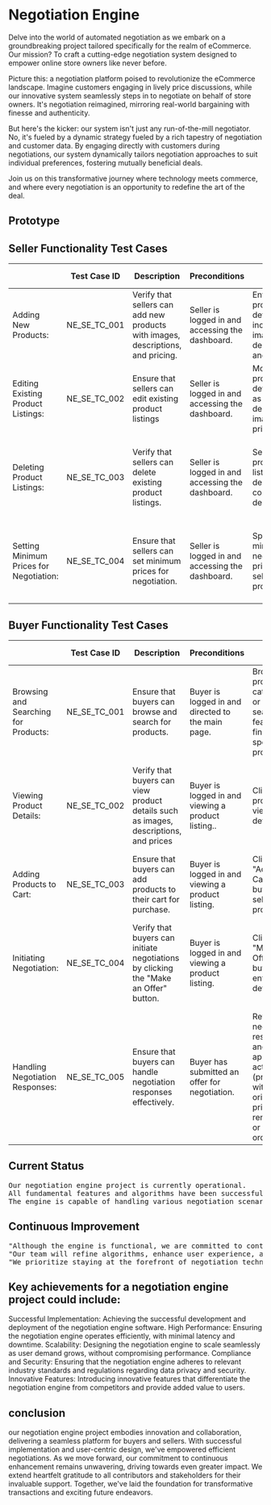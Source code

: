 <h1>Negotiation Engine </h1>
<p>Delve into the world of automated negotiation as we embark on a groundbreaking project tailored specifically for the realm of eCommerce. Our mission? To craft a cutting-edge negotiation system designed to empower online store owners like never before.

Picture this: a negotiation platform poised to revolutionize the eCommerce landscape. Imagine customers engaging in lively price discussions, while our innovative system seamlessly steps in to negotiate on behalf of store owners. It's negotiation reimagined, mirroring real-world bargaining with finesse and authenticity.

But here's the kicker: our system isn't just any run-of-the-mill negotiator. No, it's fueled by a dynamic strategy fueled by a rich tapestry of negotiation and customer data. By engaging directly with customers during negotiations, our system dynamically tailors negotiation approaches to suit individual preferences, fostering mutually beneficial deals.

Join us on this transformative journey where technology meets commerce, and where every negotiation is an opportunity to redefine the art of the deal.
</p>
<h2>Prototype </p>
<h2>Seller Functionality Test Cases
</h2>
 <table>
        <thead>
            <tr>
                <th>     </th>
                <th>Test Case ID</th>
                <th>Description</th>
                <th>Preconditions</th>
                <th>Inputs</th>
                <th>Expected Results</th>
            </tr>
        </thead>
        <tbody>
            <tr>
                <td>Adding New Products:</td>
                <td>NE_SE_TC_001</td>
                <td>Verify that sellers can add new products with images, descriptions, and pricing.
                </td>
                <td>Seller is logged in and accessing the dashboard.</td>
                <td>Enter product details including images, descriptions, and prices.
                </td>
                <td>The new product is successfully added to the seller's inventory</td>
            </tr>
              <tr>
                <td>Editing Existing Product Listings:
                </td>
                <td>NE_SE_TC_002</td>
                <td>Ensure that sellers can edit existing product listings
                </td>
                <td>Seller is logged in and accessing the dashboard.</td>
                <td> Modify product details such as descriptions, images, and prices
                </td>
                <td>The changes to the product listing are saved and reflected accurately.
                </td>
            </tr>
             <tr>
                <td>Deleting Product Listings:
                </td>
                <td>NE_SE_TC_003</td>
                <td>Verify that sellers can delete existing product listings.
                </td>
                <td>Seller is logged in and accessing the dashboard.</td>
                <td>Select the product listing to be deleted and confirm deletion.
                </td>
                <td>The selected product listing is removed from the seller's inventory.
                </td>
            </tr>
                <tr>
                <td>Setting Minimum Prices for Negotiation:
                </td>
                <td>NE_SE_TC_004</td>
                <td>Ensure that sellers can set minimum prices for negotiation.
                </td>
                <td>Seller is logged in and accessing the dashboard.</td>
                <td>Specify minimum negotiation prices for selected products.
                </td>
                <td>Minimum negotiation prices are successfully set and enforced during negotiations.
                </td>
            </tr>
        </tbody>
    </table>
<h2>Buyer Functionality Test Cases
</h2>
 <table>
        <thead>
            <tr>
                <th>     </th>
                <th>Test Case ID</th>
                <th>Description</th>
                <th>Preconditions</th>
                <th>Inputs</th>
                <th>Expected Results</th>
            </tr>
        </thead>
        <tbody>
            <tr>
                <td>Browsing and Searching for Products:</td>
                <td>NE_SE_TC_001</td>
                <td>Ensure that buyers can browse and search for products.
                </td>
                <td> Buyer is logged in and directed to the main page.</td>
                <td>Browse product categories or use the search feature to find specific products.
                </td>
                <td>Buyers can view a list of relevant products based on their search criteria.</td>
            </tr>
              <tr>
                <td>Viewing Product Details:
                </td>
                <td>NE_SE_TC_002</td>
                <td>Verify that buyers can view product details such as images, descriptions, and prices
                </td>
                <td>Buyer is logged in and viewing a product listing..</td>
                <td>Click on a product to view its details
                </td>
                <td>Product details including images, descriptions, and prices are displayed accurately.
                </td>
            </tr>
             <tr>
                <td>Adding Products to Cart:
                </td>
                <td>NE_SE_TC_003</td>
                <td>Ensure that buyers can add products to their cart for purchase.
                </td>
                <td>Buyer is logged in and viewing a product listing.</td>
                <td>Click on the "Add to Cart" button for selected products.
                </td>
                <td>Selected products are added to the buyer's cart for purchase.    
                </td>
            </tr>
                <tr>
                <td>Initiating Negotiation:
                </td>
                <td>NE_SE_TC_004</td>
                <td>Verify that buyers can initiate negotiations by clicking the "Make an Offer" button.
                </td>
                <td>Buyer is logged in and viewing a product listing.
                </td>
                <td>Click on the "Make an Offer" button and enter offer details.
                </td>
                <td>The negotiation process is initiated, and the buyer's offer is submitted for evaluation.
                </td>
            </tr>
                <tr>
                <td>Handling Negotiation Responses:
                </td>
                <td>NE_SE_TC_005</td>
                <td>Ensure that buyers can handle negotiation responses effectively.
                </td>
                <td>Buyer has submitted an offer for negotiation.
                </td>
                <td>Review negotiation response and select appropriate action (proceed with original price, renegotiate, or cancel order).
                </td>
                <td>Buyer's actions are processed accurately based on negotiation response and chosen options.
                </td>
            </tr>
        </tbody>
    </table>
    <h2>Current Status</h2>
<pre>
Our negotiation engine project is currently operational.
All fundamental features and algorithms have been successfully implemented and integrated.
The engine is capable of handling various negotiation scenarios and delivering optimal outcomes.
</pre>
<h2>
Continuous Improvement
</h2>
<pre>
"Although the engine is functional, we are committed to continuous improvement."
"Our team will refine algorithms, enhance user experience, and explore new negotiation strategies."
"We prioritize staying at the forefront of negotiation technology and adapt to evolving market needs."
</pre>
<h2>
Key achievements for a negotiation engine project could include:
</h2>
<p>
Successful Implementation: Achieving the successful development and deployment of the negotiation engine software.
High Performance: Ensuring the negotiation engine operates efficiently, with minimal latency and downtime.
Scalability: Designing the negotiation engine to scale seamlessly as user demand grows, without compromising performance.
Compliance and Security: Ensuring that the negotiation engine adheres to relevant industry standards and regulations regarding data privacy and security.
Innovative Features: Introducing innovative features that differentiate the negotiation engine from competitors and provide added value to users.
</p>
<h2>conclusion</h2>
<p>
our negotiation engine project embodies innovation and collaboration, delivering a seamless platform for buyers and sellers. With successful implementation and user-centric design, we've empowered efficient negotiations. As we move forward, our commitment to continuous enhancement remains unwavering, driving towards even greater impact. We extend heartfelt gratitude to all contributors and stakeholders for their invaluable support. Together, we've laid the foundation for transformative transactions and exciting future endeavors.
</p>